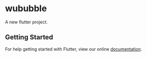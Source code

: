 # wububble

A new flutter project.

## Getting Started

For help getting started with Flutter, view our online
[documentation](http://flutter.io/).
